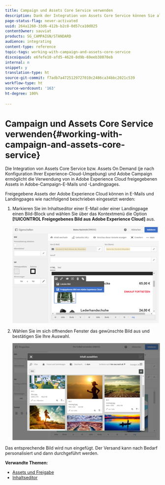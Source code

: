```yaml
---
title: Campaign und Assets Core Service verwenden
description: Dank der Integration von Assets Core Service können Sie alle innerhalb von Adobe Experience Cloud geteilten Ressourcen in Ihren Nachrichten und Landingpages in Adobe Campaign verwenden.
page-status-flag: never-activated
uuid: 264a1260-33d6-412b-b2c8-0d57ca10d025
contentOwner: sauviat
products: SG_CAMPAIGN/STANDARD
audience: integrating
content-type: reference
topic-tags: working-with-campaign-and-assets-core-service
discoiquuid: e6fefe10-afd5-4628-8d9b-69eeb38070eb
internal: n
snippet: y
translation-type: ht
source-git-commit: f7adb7a4725129727010c2486ca34bbc2021c539
workflow-type: ht
source-wordcount: '163'
ht-degree: 100%

---
```



# Campaign und Assets Core Service verwenden{#working-with-campaign-and-assets-core-service}

Die Integration von Assets Core Service bzw. Assets On Demand (je nach Konfiguration Ihrer Experience-Cloud-Umgebung) und Adobe Campaign ermöglicht die Verwendung von in Adobe Experience Cloud freigegebenen Assets in Adobe-Campaign-E-Mails und -Landingpages.

Freigegebene Assets der Adobe Experience Cloud können in E-Mails und Landingpages wie nachfolgend beschrieben eingesetzt werden:

1. Markieren Sie im Inhaltseditor einer E-Mail oder einer Landingpage einen Bild-Block und wählen Sie über das Kontextmenü die Option **[!UICONTROL Freigegebenes Bild aus Adobe Experience Cloud]** aus.

   ![](assets/dam_insert_image_dce.png)

1. Wählen Sie im sich öffnenden Fenster das gewünschte Bild aus und bestätigen Sie Ihre Auswahl.

   ![](assets/dam_shared_image_selection.png)

Das entsprechende Bild wird nun eingefügt. Der Versand kann nach Bedarf personalisiert und dann durchgeführt werden.

**Verwandte Themen:**

* [Assets und Freigabe](https://docs.adobe.com/content/help/de-DE/core-services/interface/assets/experience-cloud-assets.html)
* [Inhaltseditor](../../designing/using/personalization.md#example-email-personalization)

